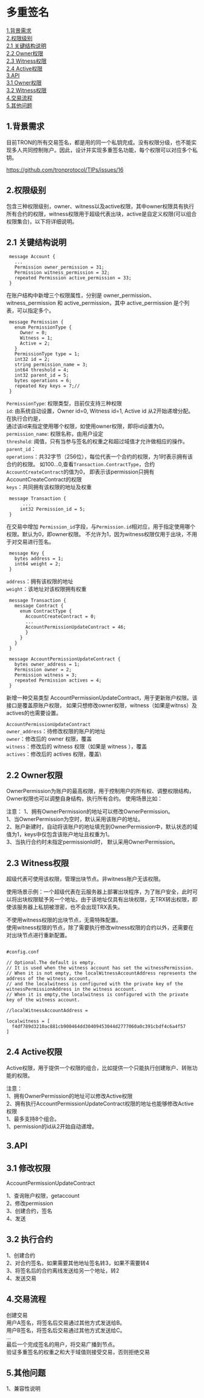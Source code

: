 多重签名
===

[1.背景需求](#1) \
[2.权限级别](#2) \
[2.1 关键结构说明](#2.1) \
[2.2 Owner权限](#2.2)\
[2.3 Witness权限](#2.3)\
[2.4 Active权限](#2.4)\
[3.API](#3) \
[3.1 Owner权限](#3.1)\
[3.2 Witness权限](#3.2)\
[4.交易流程](#4) \
[5.其他问题](#5) 

## <h2 id="1">1.背景需求</h2>   

目前TRON的所有交易签名，都是用的同一个私钥完成。没有权限分级，也不能实现多人共同控制账户。因此，设计并实现多重签名功能，每个权限可以对应多个私钥。

 https://github.com/tronprotocol/TIPs/issues/16

## <h2 id="2">2.权限级别</h2>   

包含三种权限级别，owner、witness以及active权限，其中owner权限具有执行所有合约的权限，witness权限用于超级代表出块，active是自定义权限(可以组合权限集合)，以下将详细说明。

### <h2 id="2.1">2.1 关键结构说明</h2>
  
     message Account { 
       ... 
       Permission owner_permission = 31;
       Permission witness_permission = 32;
       repeated Permission active_permission = 33;
     }
     
在账户结构中新增三个权限属性，分别是 owner_permission、witness_permission 和 active_permission，其中 active_permission 是个列表，可以指定多个。
     
     message Permission {
       enum PermissionType {
         Owner = 0;
         Witness = 1;
         Active = 2;
       }
       PermissionType type = 1; 
       int32 id = 2;     
       string permission_name = 3;
       int64 threshold = 4;
       int32 parent_id = 5; 
       bytes operations = 6;  
       repeated Key keys = 7;// 
     }

`PermissionType`: 权限类型，目前仅支持三种权限\
`id`: 由系统自动设置，Owner id=0, Witness id=1, Active id 从2开始递增分配。在执行合约是，\
通过该id来指定使用哪个权限，如使用owner权限，即将id设置为0。\
`permission_name`: 权限名称，由用户设定\
`threshold`: 阈值，只有当参与签名的权重之和超过域值才允许做相应的操作。\
`parent_id`：\
`operations`：共32字节（256位），每位代表一个合约的权限，为1时表示拥有该合约的权限。
如100...0,查看`Transaction.ContractType`，合约`AccountCreateContract`的值为0，
即表示该permission只拥有AccountCreateContract的权限\
`keys`：共同拥有该权限的地址及权重

     message Transaction {
          ...
         int32 Permission_id = 5;
     }
     
在交易中增加 `Permission_id`字段，与`Permission.id`相对应，用于指定使用哪个权限。默认为0，即owner权限。
不允许为1，因为witness权限仅用于出块，不用于对交易进行签名。
      

     message Key {
       bytes address = 1;
       int64 weight = 2;
     }
`address`：拥有该权限的地址     
`weight`：该地址对该权限拥有权重    

     message Transaction {
       message Contract {
         enum ContractType { 
           AccountCreateContract = 0; 
           ... 
           AccountPermissionUpdateContract = 46; 
           }
         }  
       }
     }
     
     message AccountPermissionUpdateContract {
       bytes owner_address = 1;
       Permission owner = 2;   
       Permission witness = 3; 
       repeated Permission actives = 4; 
     }
     
新增一种交易类型 AccountPermissionUpdateContract，用于更新账户权限。该接口是覆盖原账户权限，
如果只想修改owner权限，witness（如果是witnss）及actives的也需要设置。
 

`AccountPermissionUpdateContract`\
`owner_address`：待修改权限的账户的地址\
`owner`：修改后的 owner 权限，覆盖\
`witness`：修改后的 witness 权限（如果是 witness ），覆盖\
`actives`：修改后的 actives 权限，覆盖\
 
 
 
### <h2 id="2.2">2.2 Owner权限</h2>
OwnerPermission为账户的最高权限，用于控制用户的所有权、调整权限结构，Owner权限也可以调整自身结构，执行所有合约。
使用场景比如：

注意：
1、拥有OwnerPermission的地址可以修改OwnerPermission。\
1、当OwnerPermission为空时，默认采用该账户的地址。\
2、账户新建时，自动将该账户的地址填充到OwnerPermission中，默认状态的域值为1，keys中仅包含该账户地址且权重为1。\
3、当执行合约时未指定permissionId时， 默认采用OwnerPermission。



### <h2 id="2.3">2.3 Witness权限</h2>
超级代表可使用该权限，管理出块节点。非witness账户无该权限。

使用场景示例：一个超级代表在云服务器上部署出块程序，为了账户安全，此时可以将出块权限赋予另一个地址。由于该地址仅具有出块权限，无TRX转出权限，即使该服务器上私钥被泄密，也不会出现TRX丢失。

不使用witness权限的出块节点，无需特殊配置。\
使用witness权限的节点，除了需要执行修改witness权限的合约以外，还需要在对出块节点进行重新配置。

```

#config.conf

// Optional.The default is empty.
// It is used when the witness account has set the witnessPermission.
// When it is not empty, the localWitnessAccountAddress represents the address of the witness account,
// and the localwitness is configured with the private key of the witnessPermissionAddress in the witness account.
// When it is empty,the localwitness is configured with the private key of the witness account.

//localWitnessAccountAddress =

localwitness = [
  f4df789d3210ac881cb900464dd30409453044d2777060a0c391cbdf4c6a4f57
]

```


### <h2 id="2.4">2.4 Active权限</h2>
Active权限，用于提供一个权限的组合，比如提供一个只能执行创建账户、转账功能的权限。 

注意：\
1、拥有OwnerPermission的地址可以修改Active权限\
2、拥有执行AccountPermissionUpdateContract权限的地址也能够修改Active权限\
1、最多支持8个组合。\
1、permission的id从2开始自动递增。
 
 
## <h2 id="3">3.API</h2>  

### <h2 id="3.1">3.1 修改权限</h2>
AccountPermissionUpdateContract

1、查询账户权限，getaccount\
2、修改permission\
3、创建合约，签名\
4、发送

### <h2 id="3.2">3.2 执行合约</h2>
1、创建合约\
2、对合约签名，如果需要其他地址签名转3，如果不需要转4\
3、将签名后的合约离线发送给另一个地址，转2\
4、发送交易

## <h2 id="4">4.交易流程</h2>  

创建交易\
用户A签名，将签名后交易通过其他方式发送给B。\
用户B签名，将签名后交易通过其他方式发送给C。\
…\
最后一个完成签名的用户，将交易广播到节点。\
验证多重签名的权重之和大于域值则接受交易，否则拒绝交易


## <h2 id="5">5.其他问题</h2>  
1、兼容性说明  
 